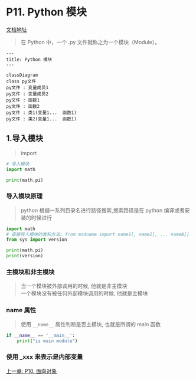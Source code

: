  # P11. Python 模块

[文档地址](https://github.com/walter201230/Python/blob/master/Article/PythonBasis/python9/Preface.md)

> 在 Python 中，一个 .py 文件就称之为一个模块（Module）。


```mermaid
---
title: Python 模块
---

classDiagram
class py文件
py文件 : 变量成员1
py文件 : 变量成员2
py文件 : 函数1
py文件 : 函数2
py文件 : 类1(变量1...  函数1)
py文件 : 类2(变量1...  函数1)
```


## 1.导入模块

> import

```python
# 导入模块
import math

print(math.pi)
```

### 导入模块原理

> python 根据一系列目录名进行路径搜索,搜索路径是在 python 编译或者安装的时候进行 

```python
import math
# 直接导入模块的类和方法: from modname import name1[, name2[, ... nameN]]
from sys import version

print(math.pi)
print(version)
```

### 主模块和非主模块

> 当一个模块被外部调用的时候, 他就是非主模块\
> 一个模块没有被任何外部模块调用的时候, 他就是主模块

### name 属性

> 使用 `__name__` 属性判断是否主模块, 也就是所谓的 main 函数

```python
if __name__ == '__main__':
    print("is main module")
```

### 使用 _xxx 来表示是内部变量


[上一章: P10. 面向对象](../p10-object/README.md)




